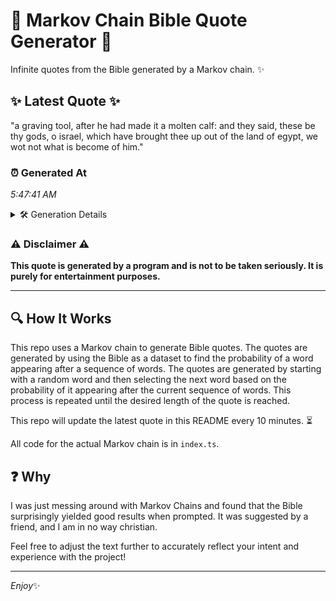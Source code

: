 # 📖 Markov Chain Bible Quote Generator 📖

Infinite quotes from the Bible generated by a Markov chain. ✨

## ✨ Latest Quote ✨
"a graving tool, after he had made it a molten calf: and they said, these be thy gods, o israel, which have brought thee up out of the land of egypt, we wot not what is become of him."

### ⏰ Generated At
*5:47:41 AM*

<details>
    <summary>🛠️ Generation Details</summary>
    <p>
        <strong>🌱 Seed:</strong> a<br>
        <strong>🔄 Iterations:</strong> 38<br>
        <strong>📜 Context History:</strong><br>[ a ]: graving<br>[ a, graving ]: tool,<br>[ a, graving, tool, ]: after<br>[ a, graving, tool,, after ]: he<br>[ a, graving, tool,, after, he ]: had<br>[ a, graving, tool,, after, he, had ]: made<br>[ graving, tool,, after, he, had, made ]: it<br>[ tool,, after, he, had, made, it ]: a<br>[ after, he, had, made, it, a ]: molten<br>[ he, had, made, it, a, molten ]: calf:<br>[ had, made, it, a, molten, calf: ]: and<br>[ made, it, a, molten, calf:, and ]: they<br>[ it, a, molten, calf:, and, they ]: said,<br>[ a, molten, calf:, and, they, said, ]: these<br>[ molten, calf:, and, they, said,, these ]: be<br>[ calf:, and, they, said,, these, be ]: thy<br>[ and, they, said,, these, be, thy ]: gods,<br>[ they, said,, these, be, thy, gods, ]: o<br>[ said,, these, be, thy, gods,, o ]: israel,<br>[ these, be, thy, gods,, o, israel, ]: which<br>[ be, thy, gods,, o, israel,, which ]: have<br>[ thy, gods,, o, israel,, which, have ]: brought<br>[ gods,, o, israel,, which, have, brought ]: thee<br>[ o, israel,, which, have, brought, thee ]: up<br>[ israel,, which, have, brought, thee, up ]: out<br>[ which, have, brought, thee, up, out ]: of<br>[ have, brought, thee, up, out, of ]: the<br>[ brought, thee, up, out, of, the ]: land<br>[ thee, up, out, of, the, land ]: of<br>[ up, out, of, the, land, of ]: egypt,<br>[ out, of, the, land, of, egypt, ]: we<br>[ of, the, land, of, egypt,, we ]: wot<br>[ the, land, of, egypt,, we, wot ]: not<br>[ land, of, egypt,, we, wot, not ]: what<br>[ of, egypt,, we, wot, not, what ]: is<br>[ egypt,, we, wot, not, what, is ]: become<br>[ we, wot, not, what, is, become ]: of<br>[ wot, not, what, is, become, of ]: him.<br>
    </p>
</details>

### ⚠️ Disclaimer ⚠️
**This quote is generated by a program and is not to be taken seriously. It is purely for entertainment purposes.**

---

## 🔍 How It Works

This repo uses a Markov chain to generate Bible quotes. The quotes are generated by using the Bible as a dataset to find the probability of a word appearing after a sequence of words. The quotes are generated by starting with a random word and then selecting the next word based on the probability of it appearing after the current sequence of words. This process is repeated until the desired length of the quote is reached.

This repo will update the latest quote in this README every 10 minutes. ⏳

All code for the actual Markov chain is in `index.ts`.

## ❓ Why

I was just messing around with Markov Chains and found that the Bible surprisingly yielded good results when prompted. 
It was suggested by a friend, and I am in no way christian.

Feel free to adjust the text further to accurately reflect your intent and experience with the project!

---

*Enjoy*✨
